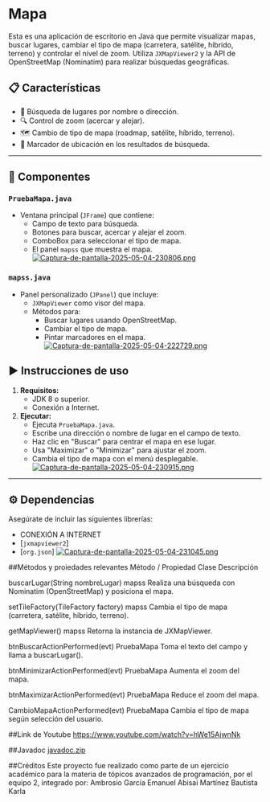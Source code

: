 # Mapa
Esta es una aplicación de escritorio en Java que permite visualizar mapas, buscar lugares, cambiar el tipo de mapa (carretera, satélite, híbrido, terreno) y controlar el nivel de zoom. Utiliza `JXMapViewer2` y la API de OpenStreetMap (Nominatim) para realizar búsquedas geográficas.
## 📋 Características

- 🧭 Búsqueda de lugares por nombre o dirección.
- 🔍 Control de zoom (acercar y alejar).
- 🗺️ Cambio de tipo de mapa (roadmap, satélite, híbrido, terreno).
- 📍 Marcador de ubicación en los resultados de búsqueda.

---

## 🧱 Componentes

### `PruebaMapa.java`
- Ventana principal (`JFrame`) que contiene:
  - Campo de texto para búsqueda.
  - Botones para buscar, acercar y alejar el zoom.
  - ComboBox para seleccionar el tipo de mapa.
  - El panel `mapss` que muestra el mapa.
[![Captura-de-pantalla-2025-05-04-230806.png](https://i.postimg.cc/66fP7jX7/Captura-de-pantalla-2025-05-04-230806.png)](https://postimg.cc/z3376k35)
### `mapss.java`
- Panel personalizado (`JPanel`) que incluye:
  - `JXMapViewer` como visor del mapa.
  - Métodos para:
    - Buscar lugares usando OpenStreetMap.
    - Cambiar el tipo de mapa.
    - Pintar marcadores en el mapa.
      [![Captura-de-pantalla-2025-05-04-222729.png](https://i.postimg.cc/k5L0cB1B/Captura-de-pantalla-2025-05-04-222729.png)](https://postimg.cc/d7mNQtKY)
## ▶️ Instrucciones de uso

1. **Requisitos:**
   - JDK 8 o superior.
   - Conexión a Internet.
2. **Ejecutar:**
   - Ejecuta `PruebaMapa.java`.
   - Escribe una dirección o nombre de lugar en el campo de texto.
   - Haz clic en "Buscar" para centrar el mapa en ese lugar.
   - Usa "Maximizar" o "Minimizar" para ajustar el zoom.
   - Cambia el tipo de mapa con el menú desplegable.
[![Captura-de-pantalla-2025-05-04-230915.png](https://i.postimg.cc/8Pk0LRpZ/Captura-de-pantalla-2025-05-04-230915.png)](https://postimg.cc/F1qp4JJS)
---

## ⚙️ Dependencias

Asegúrate de incluir las siguientes librerías:
- CONEXIÓN A INTERNET
- [`jxmapviewer2`]
- [`org.json`]
  [![Captura-de-pantalla-2025-05-04-231045.png](https://i.postimg.cc/25WcCTGS/Captura-de-pantalla-2025-05-04-231045.png)](https://postimg.cc/Ff9gZywM)
  
##Métodos y proiedades relevantes
Método                              / Propiedad	              Clase	Descripción

buscarLugar(String nombreLugar)	            mapss      Realiza una búsqueda con Nominatim (OpenStreetMap) y posiciona el mapa.

setTileFactory(TileFactory factory)         mapss	     Cambia el tipo de mapa (carretera, satélite, híbrido, terreno).

getMapViewer()	                            mapss	     Retorna la instancia de JXMapViewer.

btnBuscarActionPerformed(evt)          	PruebaMapa	   Toma el texto del campo y llama a buscarLugar().

btnMinimizarActionPerformed(evt)	      PruebaMapa    	Aumenta el zoom del mapa.

btnMaximizarActionPerformed(evt)	      PruebaMapa	    Reduce el zoom del mapa.

CambioMapaActionPerformed(evt)	    PruebaMapa	Cambia el tipo de mapa según selección del usuario.

##Link de Youtube
https://www.youtube.com/watch?v=hWe15AjwnNk

##Javadoc
[javadoc.zip](https://github.com/user-attachments/files/20031937/javadoc.zip)

##Créditos
Este proyecto fue realizado como parte de un ejercicio académico para la materia de tópicos avanzados de programación, 
por el equipo 2, integrado por:
 Ambrosio García Emanuel Abisai
 Martínez Bautista Karla


